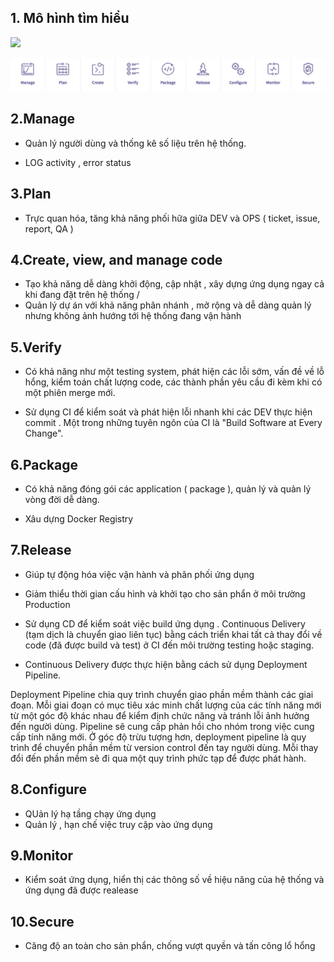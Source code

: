 

##

## 1. Mô hình tìm hiểu 


![](https://about.gitlab.com/images/stages-devops-lifecycle/devops-loop-and-spans-small.png)

![](image/1.png)


## 2.Manage

- Quản lý người dùng và thống kê số liệu trên hệ thống.

- LOG activity , error status 

## 3.Plan

- Trực quan hóa, tăng khả năng phối hữa giữa DEV và OPS ( ticket, issue, report, QA )


## 4.Create, view, and manage code

- Tạo khả năng dễ dàng khởi động, cập nhật ,  xây dựng ứng dụng ngay cả khi đang đặt trên hệ thống /
- Quản lý dự án với khả năng phân nhánh , mở rộng và dễ dàng quản lý nhưng không ảnh hướng tới hệ thống đang vận hành



## 5.Verify

- Có khả năng như một testing system, phát hiện các lỗi sớm, vấn đề về lỗ hổng, kiểm toán chất lượng code, các thành phần yêu cầu  đi kèm khi có một phiên merge mới.

- Sử dụng CI để kiểm soát và phát hiện lỗi nhanh khi các DEV thực hiện commit . Một trong những tuyên ngôn của CI là "Build Software at Every Change".


## 6.Package

- Có khả năng đóng gói các application ( package ), quản lý và quản lý vòng đời dễ dàng. 

- Xâu dựng Docker Registry 

## 7.Release

- Giúp tự động  hóa việc vận hành và phân phối ứng dụng 
- Giảm thiểu thời gian cấu hình và khởi tạo cho sản phẩn ở môi trường Production


- Sử dụng CD để kiểm soát việc build ứng dụng . Continuous Delivery (tạm dịch là chuyển giao liên tục)  bằng cách triển khai tất cả thay đổi về code (đã được build và test) ở CI  đến môi trường testing hoặc staging. 

- Continuous Delivery được thực hiện bằng cách sử dụng Deployment Pipeline.

Deployment Pipeline chia quy trình chuyển giao phần mềm thành các giai đoạn. Mỗi giai đoạn có mục tiêu xác minh chất lượng của các tính năng mới từ một góc độ khác nhau để kiểm định chức năng và tránh lỗi ảnh hưởng đến người dùng. Pipeline sẽ cung cấp phản hồi cho nhóm trong việc cung cấp tính năng mới. Ở góc độ trừu tượng hơn, deployment pipeline là quy trình để chuyển phần mềm từ version control đến tay người dùng. Mỗi thay đổi đến phần mềm sẽ đi qua một quy trình phức tạp để được phát hành.

## 8.Configure


- QUản lý hạ tầng chạy ứng dụng 
- Quản lý , hạn chế việc truy cập vào ứng dụng 

## 9.Monitor


- Kiểm soát ứng dụng, hiển thị các thông số về hiệu năng của hệ thống và ứng dụng đã được realease

## 10.Secure


- Căng độ an toàn cho sản phẩn, chống vượt quyền và tấn công lổ hổng